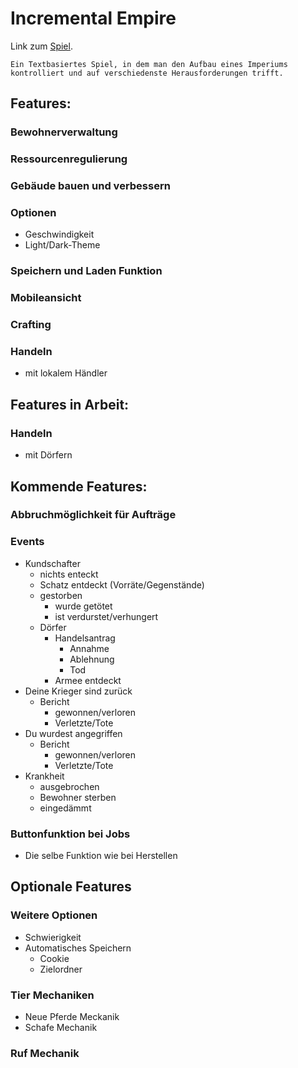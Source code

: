 # Incremental Empire
Link zum [Spiel](https://nickweyermann.github.io/Incremental-Empire).

`Ein Textbasiertes Spiel, in dem man den Aufbau eines Imperiums kontrolliert und auf verschiedenste Herausforderungen trifft.`

## Features:
### Bewohnerverwaltung
### Ressourcenregulierung
### Gebäude bauen und verbessern
### Optionen
- Geschwindigkeit
- Light/Dark-Theme
### Speichern und Laden Funktion
### Mobileansicht
### Crafting
### Handeln
- mit lokalem Händler

## Features in Arbeit:
### Handeln
- mit Dörfern

## Kommende Features:
### Abbruchmöglichkeit für Aufträge
### Events
- Kundschafter
  - nichts enteckt
  - Schatz entdeckt (Vorräte/Gegenstände)
  - gestorben
    - wurde getötet
    - ist verdurstet/verhungert
  - Dörfer
    - Handelsantrag
      - Annahme
      - Ablehnung
      - Tod
    - Armee entdeckt
- Deine Krieger sind zurück
  - Bericht
    - gewonnen/verloren
    - Verletzte/Tote
- Du wurdest angegriffen
  - Bericht
    - gewonnen/verloren
    - Verletzte/Tote
- Krankheit
  - ausgebrochen
  - Bewohner sterben
  - eingedämmt
### Buttonfunktion bei Jobs
- Die selbe Funktion wie bei Herstellen
## Optionale Features
### Weitere Optionen
- Schwierigkeit
- Automatisches Speichern
  - Cookie
  - Zielordner
### Tier Mechaniken
- Neue Pferde Meckanik
- Schafe Mechanik
### Ruf Mechanik